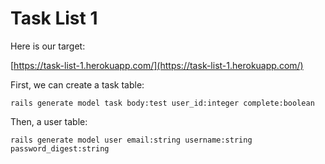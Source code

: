 # Task List 1

Here is our target:

[https://task-list-1.herokuapp.com/](https://task-list-1.herokuapp.com/)

First, we can create a task table:

```
rails generate model task body:test user_id:integer complete:boolean
```

Then, a user table:

```
rails generate model user email:string username:string password_digest:string
```
